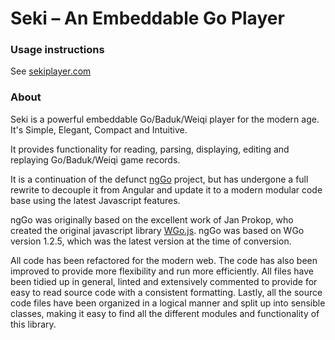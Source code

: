 # Seki – An Embeddable Go Player

### Usage instructions
See [sekiplayer.com](https://sekiplayer.com/)

### About
Seki is a powerful embeddable Go/Baduk/Weiqi player for the modern age. It's Simple, Elegant, Compact and Intuitive.

It provides functionality for reading, parsing, displaying, editing and replaying Go/Baduk/Weiqi game records.

It is a continuation of the defunct [ngGo](https://github.com/adamreisnz/ngGo) project, but has undergone a full rewrite to decouple it from Angular and update it to a modern modular code base using the latest Javascript features.

ngGo was originally based on the excellent work of Jan Prokop, who created the original javascript library [WGo.js](http://wgo.waltheri.net/). ngGo was based on WGo version 1.2.5, which was the latest version at the time of conversion.

All code has been refactored for the modern web. The code has also been improved to provide more flexibility and run more efficiently. All files have been tidied up in general, linted and extensively commented to provide for easy to read source code with a consistent formatting. Lastly, all the source code files have been organized in a logical manner and split up into sensible classes, making it easy to find all the different modules and functionality of this library.
